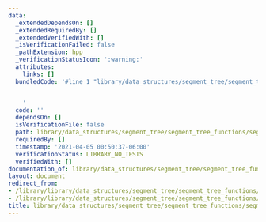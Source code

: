 ```yaml
---
data:
  _extendedDependsOn: []
  _extendedRequiredBy: []
  _extendedVerifiedWith: []
  _isVerificationFailed: false
  _pathExtension: hpp
  _verificationStatusIcon: ':warning:'
  attributes:
    links: []
  bundledCode: '#line 1 "library/data_structures/segment_tree/segment_tree_functions/segment_tree_composite.hpp"


    '
  code: ''
  dependsOn: []
  isVerificationFile: false
  path: library/data_structures/segment_tree/segment_tree_functions/segment_tree_composite.hpp
  requiredBy: []
  timestamp: '2021-04-05 00:50:37-06:00'
  verificationStatus: LIBRARY_NO_TESTS
  verifiedWith: []
documentation_of: library/data_structures/segment_tree/segment_tree_functions/segment_tree_composite.hpp
layout: document
redirect_from:
- /library/library/data_structures/segment_tree/segment_tree_functions/segment_tree_composite.hpp
- /library/library/data_structures/segment_tree/segment_tree_functions/segment_tree_composite.hpp.html
title: library/data_structures/segment_tree/segment_tree_functions/segment_tree_composite.hpp
---
```

